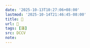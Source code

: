 ```yaml
---
date: '2025-10-13T10:27:06+08:00'
lastmod: '2025-10-14T21:46:45-08:00'
title: 􁡹
url: 􁡹
tags: [蓮]
src: DCCV
note:
---
```

